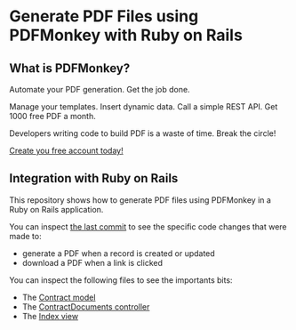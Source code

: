 # Generate PDF Files using PDFMonkey with Ruby on Rails

## What is PDFMonkey?

Automate your PDF generation. Get the job done.

Manage your templates. Insert dynamic data. Call a simple REST API.
Get 1000 free PDF a month.

Developers writing code to build PDF is a waste of time. Break the circle!

[Create you free account today!][pdfmonkey]

## Integration with Ruby on Rails

This repository shows how to generate PDF files using PDFMonkey in a Ruby on Rails application.

You can inspect [the last commit][last_commit] to see the specific code changes that were made to:

* generate a PDF when a record is created or updated
* download a PDF when a link is clicked

You can inspect the following files to see the importants bits:

* The [Contract model][contract_model]
* The [ContractDocuments controller][contract_documents_controller]
* The [Index view][index_view]

[contract_documents_controller]: /app/controllers/contract_documents_controller.rb
[contract_model]: /app/models/contract.rb
[index_view]: /app/views/contracts/index.html.erb#L22-L24
[last_commit]: https://github.com/pdfmonkey/pdfmonkey-on-rails/commit/HEAD
[pdfmonkey]: https://www.pdfmonkey.io?utm_source=github&utm_medium=demo-app&utm_campaign=rails
